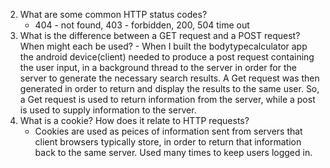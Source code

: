 2. What are some common HTTP status codes?
	-	404 - not found, 403 - forbidden, 200, 504 time out
3. What is the difference between a GET request and a POST request? When might each be used?	- When I built the bodytypecalculator app the android device(client) needed to produce a post request containing the user input, in a background thread to the server in order for the server to generate the necessary search results. A Get request was then generated in order to return and display the results to the same user. So, a Get request is used to return information from the server, while a post is used to supply information to the server. 
4. What is a cookie? How does it relate to HTTP requests?
	- Cookies are used as peices of information sent from servers that client browsers typically store, in order to return that information back to the same server. Used many times to keep users logged in. 
	
